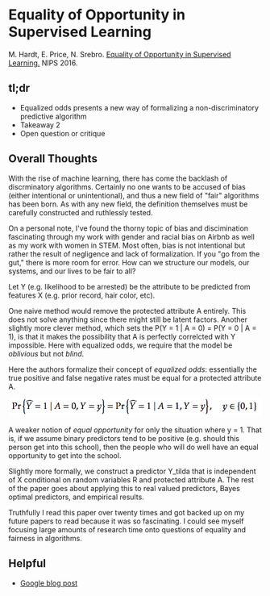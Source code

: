 # Equality of Opportunity in Supervised Learning

M. Hardt, E. Price, N. Srebro. [Equality of Opportunity in Supervised Learning.](https://arxiv.org/pdf/1610.02413v1.pdf) NIPS 2016. 

## tl;dr
 - Equalized odds presents a new way of formalizing a non-discriminatory predictive algorithm
 - Takeaway 2
 - Open question or critique

## Overall Thoughts

With the rise of machine learning, there has come the backlash of discrminatory algorithms. Certainly no one wants to be accused of bias (either intentional or unintentional), and thus a new field of "fair" algorithms has been born. As with any new field, the definition themselves must be carefully constructed and ruthlessly tested. 

On a personal note, I've found the thorny topic of bias and discimination fascinating through my work with gender and racial bias on Airbnb as well as my work with women in STEM. Most often, bias is not intentional but rather the result of negligence and lack of formalization. If you "go from the gut," there is more room for error. How can we structure our models, our systems, and our lives to be fair to all?

Let Y (e.g. likelihood to be arrested) be the attribute to be predicted from features X (e.g. prior record, hair color, etc). 

One naive method would remove the protected attribute A entirely. This does not solve anything since there might still be latent factors. Another slightly more clever method, which sets the  P(Y = 1 | A = 0) = P(Y = 0 | A = 1), is that it makes the possibility that A is perfectly correlcted with Y impossible. Here with equalized odds, we require that the model be *oblivious* but not *blind*. 

Here the authors formalize their concept of *equalized odds*: essentially the true positive and false negative rates must be equal for a protected attribute A. 

![Equalized odds](../img/HarPriSre_nips16/obj.png)

A weaker notion of *equal opportunity* for only the situation where y = 1. That is, if we assume binary predictors tend to be positive (e.g. should this person get into this school), then the people who will do well have an equal opportunity to get into the school.

Slightly more formally, we construct a predictor Y_tilda that is independent of X conditional on random variables R and protected attribute A. The rest of the paper goes about applying this to real valued predictors, Bayes optimal predictors, and empirical results.

Truthfully I read this paper over twenty times and got backed up on my future papers to read because it was so fascinating. I could see myself focusing large amounts of research time onto questions of equality and fairness in algorithms.

## Helpful
 - [Google blog post](https://research.googleblog.com/2016/10/equality-of-opportunity-in-machine.html)